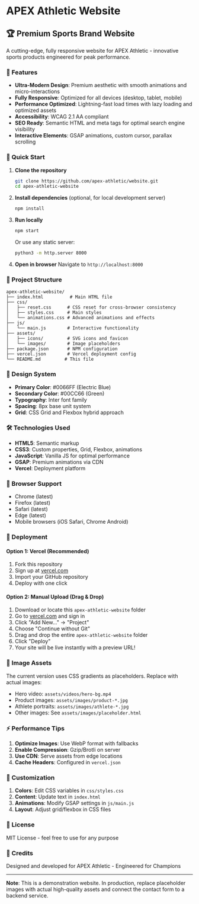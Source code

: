 # APEX Athletic Website

## 🏆 Premium Sports Brand Website

A cutting-edge, fully responsive website for APEX Athletic - innovative sports products engineered for peak performance.

### 🌟 Features

- **Ultra-Modern Design**: Premium aesthetic with smooth animations and micro-interactions
- **Fully Responsive**: Optimized for all devices (desktop, tablet, mobile)
- **Performance Optimized**: Lightning-fast load times with lazy loading and optimized assets
- **Accessibility**: WCAG 2.1 AA compliant
- **SEO Ready**: Semantic HTML and meta tags for optimal search engine visibility
- **Interactive Elements**: GSAP animations, custom cursor, parallax scrolling

### 🚀 Quick Start

1. **Clone the repository**
   ```bash
   git clone https://github.com/apex-athletic/website.git
   cd apex-athletic-website
   ```

2. **Install dependencies** (optional, for local development server)
   ```bash
   npm install
   ```

3. **Run locally**
   ```bash
   npm start
   ```
   Or use any static server:
   ```bash
   python3 -m http.server 8000
   ```

4. **Open in browser**
   Navigate to `http://localhost:8000`

### 📂 Project Structure

```
apex-athletic-website/
├── index.html          # Main HTML file
├── css/
│   ├── reset.css      # CSS reset for cross-browser consistency
│   ├── styles.css     # Main styles
│   └── animations.css # Advanced animations and effects
├── js/
│   └── main.js        # Interactive functionality
├── assets/
│   ├── icons/         # SVG icons and favicon
│   └── images/        # Image placeholders
├── package.json       # NPM configuration
├── vercel.json        # Vercel deployment config
└── README.md         # This file
```

### 🎨 Design System

- **Primary Color**: #0066FF (Electric Blue)
- **Secondary Color**: #00CC66 (Green)
- **Typography**: Inter font family
- **Spacing**: 8px base unit system
- **Grid**: CSS Grid and Flexbox hybrid approach

### 🛠️ Technologies Used

- **HTML5**: Semantic markup
- **CSS3**: Custom properties, Grid, Flexbox, animations
- **JavaScript**: Vanilla JS for optimal performance
- **GSAP**: Premium animations via CDN
- **Vercel**: Deployment platform

### 📱 Browser Support

- Chrome (latest)
- Firefox (latest)
- Safari (latest)
- Edge (latest)
- Mobile browsers (iOS Safari, Chrome Android)

### 🚀 Deployment

#### Option 1: Vercel (Recommended)

1. Fork this repository
2. Sign up at [vercel.com](https://vercel.com)
3. Import your GitHub repository
4. Deploy with one click

#### Option 2: Manual Upload (Drag & Drop)

1. Download or locate this `apex-athletic-website` folder
2. Go to [vercel.com](https://vercel.com) and sign in
3. Click "Add New..." → "Project"
4. Choose "Continue without Git"
5. Drag and drop the entire `apex-athletic-website` folder
6. Click "Deploy"
7. Your site will be live instantly with a preview URL!

### 📸 Image Assets

The current version uses CSS gradients as placeholders. Replace with actual images:

- Hero video: `assets/videos/hero-bg.mp4`
- Product images: `assets/images/product-*.jpg`
- Athlete portraits: `assets/images/athlete-*.jpg`
- Other images: See `assets/images/placeholder.html`

### ⚡ Performance Tips

1. **Optimize Images**: Use WebP format with fallbacks
2. **Enable Compression**: Gzip/Brotli on server
3. **Use CDN**: Serve assets from edge locations
4. **Cache Headers**: Configured in `vercel.json`

### 🔧 Customization

1. **Colors**: Edit CSS variables in `css/styles.css`
2. **Content**: Update text in `index.html`
3. **Animations**: Modify GSAP settings in `js/main.js`
4. **Layout**: Adjust grid/flexbox in CSS files

### 📄 License

MIT License - feel free to use for any purpose

### 👥 Credits

Designed and developed for APEX Athletic - Engineered for Champions

---

**Note**: This is a demonstration website. In production, replace placeholder images with actual high-quality assets and connect the contact form to a backend service.